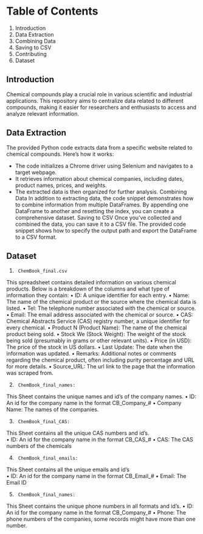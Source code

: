 # Table of Contents 
1.	Introduction 
2.	Data Extraction 
3.	Combining Data 
4.	Saving to CSV 
5.	Contributing 
6.	Dataset 
 
## Introduction 
Chemical compounds play a crucial role in various scientific and industrial applications. This repository aims to centralize data related to different compounds, making it easier for researchers and enthusiasts to access and analyze relevant information. 
## Data Extraction 
The provided Python code extracts data from a specific website related to chemical compounds. Here’s how it works: 
- The code initializes a Chrome driver using Selenium and navigates to a target webpage. 
- It retrieves information about chemical companies, including dates, product names, prices, and weights. 
- The extracted data is then organized for further analysis. 
Combining Data 
In addition to extracting data, the code snippet demonstrates how to combine information from multiple DataFrames. By appending one DataFrame to another and resetting the index, you can create a comprehensive dataset. 
Saving to CSV 
Once you’ve collected and combined the data, you can save it to a CSV file. The provided code snippet shows how to specify the output path and export the DataFrame to a CSV format. 
 
## Dataset 
1.	    ChemBook_final.csv 
This spreadsheet contains detailed information on various chemical products. Below is a breakdown of the columns and what type of information they contain: 
•	ID: A unique identifier for each entry. 
•	Name: The name of the chemical product or the source where the chemical data is listed. 
•	Tel: The telephone number associated with the chemical or source. 
•	Email: The email address associated with the chemical or source. 
•	CAS: Chemical Abstracts Service (CAS) registry number, a unique identifier for every chemical. 
•	Product N (Product Name): The name of the chemical product being sold. 
•	Stock We (Stock Weight): The weight of the stock being sold (presumably in grams or other relevant units). 
•	Price (in USD): The price of the stock in US dollars. 
•	Last Update: The date when the information was updated. 
•	Remarks: Additional notes or comments regarding the chemical product, often including purity percentage and URL for more details. 
•	Source_URL: The url link to the page that the information was scraped from. 
 
 
2.	    ChemBook_final_names: 
This Sheet contains the unique names and id’s of the company names. 
•	ID: An id for the company name in the format CB_Company_# 
•	Company Name: The names of the companies. 
 
 
3.	    ChemBook_final_CAS: 
This Sheet contains all the unique CAS numbers and id’s.  
•	ID: An id for the company name in the format CB_CAS_# 
•	CAS: The CAS numbers of the chemicals 
 
4.	    ChemBook_final_emails: 
This Sheet contains all the unique emails and id’s  
•	ID: An id for the company name in the format CB_Email_# 
•	Email: The Email ID 
 
5.	    ChemBook_final_names: 
This Sheet contains the unique phone numbers in all formats and id’s. 
•	ID: An id for the company name in the format CB_Company_# 
•	Phone: The phone numbers of the companies, some records might have more than one number. 